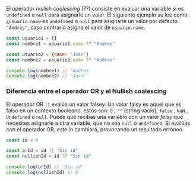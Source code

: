 El operador *nullish coalescing* (??) consiste en evaluar una variable si es ```undefined``` o ```null``` para asignarle un valor.
El siguiente ejemplo se lee como: ¿```usuario.name``` es ```undefined``` o ```null``` para asignarle un valor por defecto ```"Andres"```, caso contrario asigna el valor de ```usuario.name```.
```javascript
const usuario1 = {}
const nombre1 = usuario1.name ?? "Andres"

const usuario2 = {name: 'Juan'}
const nombre2 = usuario2.name ?? "Andres"

console.log(nombre1) // 'Andres'
console.log(nombre2) // 'Juan'
```
### Diferencia entre el operador OR y el Nullish coalescing
El operador OR ```||``` evalúa un valor falsey. Un valor falsy es aquel que es falso en un contexto booleano, estos son: ```0``` , ```""``` (string vacío), ```false``` , ```NaN``` , ```Undefined``` o ```null```.
Puede que recibas una variable con un valor *falsy* que necesites  asignarle a otra variable, que no sea ```null``` o ```undefined```. Si evalúas con el operador OR, este lo cambiará, provocando un resultado erróneo.
```javascript
const id = 0

const orId = id || "Sin id"
const nullishId = id ?? "Sin id"

console.log(orId) // 'Sin id'
console.log(nullishId) // 0
```
